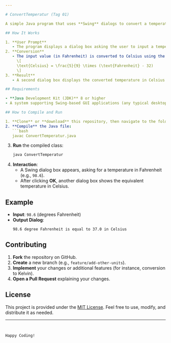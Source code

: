 ```yaml
---

# ConvertTemperatur (Tag 01)

A simple Java program that uses **Swing** dialogs to convert a temperature from Fahrenheit to Celsius.

## How It Works

1. **User Prompt**  
   - The program displays a dialog box asking the user to input a temperature in Fahrenheit.
2. **Conversion**  
   - The input value (in Fahrenheit) is converted to Celsius using the formula:
     \[
     \text{Celsius} = \frac{5}{9} \times (\text{Fahrenheit} - 32)
     \]
3. **Result**  
   - A second dialog box displays the converted temperature in Celsius.

## Requirements

- **Java Development Kit (JDK)** 8 or higher  
- A system supporting Swing-based GUI applications (any typical desktop environment should suffice)

## How to Compile and Run

1. **Clone** or **download** this repository, then navigate to the folder containing `ConvertTemperatur.java`.
2. **Compile** the Java file:
   ```bash
   javac ConvertTemperatur.java
   ```
3. **Run** the compiled class:
   ```bash
   java ConvertTemperatur
   ```
4. **Interaction**:
   - A Swing dialog box appears, asking for a temperature in Fahrenheit (e.g., `98.6`).
   - After clicking **OK**, another dialog box shows the equivalent temperature in Celsius.

## Example

- **Input**: `98.6` (degrees Fahrenheit)  
- **Output Dialog**:  
  ```
  98.6 degree Fahrenheit is equal to 37.0 in Celsius
  ```

## Contributing

1. **Fork** the repository on GitHub.  
2. **Create** a new branch (e.g., `feature/add-other-units`).  
3. **Implement** your changes or additional features (for instance, conversion to Kelvin).  
4. **Open a Pull Request** explaining your changes.

## License

This project is provided under the [MIT License](LICENSE). Feel free to use, modify, and distribute it as needed.

---
```


Happy Coding!
